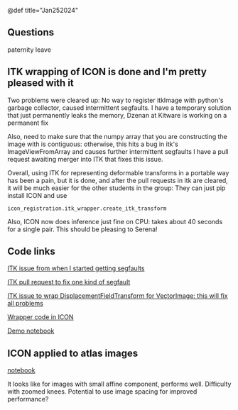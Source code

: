 
@def title="Jan252024"
## Questions

paternity leave





## ITK wrapping of ICON is done and I'm pretty pleased with it

Two problems were cleared up:
No way to register itkImage<Vector> with python's garbage collector, caused intermittent segfaults.
I have a temporary solution that just permanently leaks the memory, Dzenan at Kitware 
is working on a permanent fix

Also, need to make sure that the numpy array that you are constructing the image with is contiguous: 
otherwise, this hits a bug in itk's ImageViewFromArray and causes further intermittent segfaults
I have a pull request awaiting merger into ITK that fixes this issue.

Overall, using ITK for representing deformable transforms in a portable way has been a pain, but
it is done, and after the pull requests in itk are cleared, it will be much easier for the other 
students in the group: They can just pip install ICON and use 

```
icon_registration.itk_wrapper.create_itk_transform
```

Also, ICON now does inference just fine on CPU: takes about 40 seconds for a single pair. This should
be pleasing to Serena!

## Code links

[ITK issue from when I started getting segfaults](https://github.com/InsightSoftwareConsortium/ITK/issues/3130)

[ITK pull request to fix one kind of segfault](https://github.com/InsightSoftwareConsortium/ITK/pull/3140)

[ITK issue to wrap DisplacementFieldTransform for VectorImage: this will fix all problems](https://github.com/InsightSoftwareConsortium/ITK/issues/3138)

[Wrapper code in ICON](https://github.com/uncbiag/ICON/blob/master/src/icon_registration/itk_wrapper.py)

[Demo notebook](https://colab.research.google.com/drive/1svftgw-vYWnLp9lSf3UkrG547atjbIrg?usp=sharing)

## ICON applied to atlas images

[notebook](https://github.com/uncbiag/ICON_atlas/blob/master/atlas_registration.ipynb)

It looks like for images with small affine component, performs well. Difficulty with zoomed knees. 
Potential to use image spacing for improved performance?
